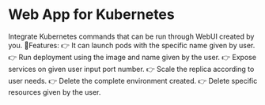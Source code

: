 # Web App for Kubernetes

Integrate Kubernetes commands that can be run through WebUI created by you.
📌Features:
👉 It can launch pods with the specific name given by user.
👉 Run deployment using the image and name given by the user.
👉 Expose services on given user input port number.
👉 Scale the replica according to user needs.
👉 Delete the complete environment created.
👉 Delete specific resources given by the user.
